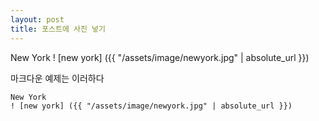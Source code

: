 ```yaml
---
layout: post
title: 포스트에 사진 넣기
---
```


New York
! [new york] ({{ "/assets/image/newyork.jpg" | absolute_url }})

마크다운 예제는 이러하다

```
New York
! [new york] ({{ "/assets/image/newyork.jpg" | absolute_url }})
```
